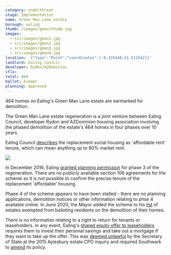 ```yaml
---
category: underthreat
stage: Implementation 
name: Green Man Lane estate 
borough: ealing
thumb: /images/gman1thumb.jpg
images:
  - src/images/gman1.jpg
  - src/images/gman2.jpg
  - src/images/gman3.jpg
  - src/images/gman4.jpg
location: '{"type":"Point","coordinates":[-0.325448,51.511542]}'
landlord: Ealing Council
developer: Rydon/A2Dominion
itla:
total: 464
ballot: Exempt
planning: Approved
---
```

464 homes on Ealing's Green Man Lane estate are earmarked for demolition.

The Green Man Lane estate regeneration is a joint venture between Ealing Council, developer Rydon and A2Dominion housing association involving the phased demolition of the estate's 464 homes in four phases over 10 years.

Ealing Council [describes](https://www.ealing.gov.uk/info/201104/housing_regeneration/373/green_man_lane/2) the replacement social housing as 'affordable rent' tenure, which can mean anything up to 80% market rent.

<img src="/images/gmanscreenshot.png" class="img-fluid rounded img-thumbnail">

In December 2016, Ealing [granted planning permission](https://pam.ealing.gov.uk/online-applications/applicationDetails.do?activeTab=summary&keyVal=ODI3M8JM09L00) for phase 3 of the regeneration. There are no publicly available section 106 agreements for the scheme so it is not possible to confirm the precise tenure of the replacement 'affordable' housing.

Phase 4 of the scheme appears to have been stalled - there are no planning applications, demolition notices or other information relating to phse 4 available online. In June 2020, the Mayor added the scheme to his [list](https://www.london.gov.uk/sites/default/files/list_of_exemptions_-_27_november_2020.pdf) of estates exempted from balloting residents on the demolition of their homes.

There is no information relating to a right to return for tenants or leaseholders. In any event, Ealing's [shared equity offer to leaseholders](https://ealing.cmis.uk.com/ealing/Document.ashx?czJKcaeAi5tUFL1DTL2UE4zNRBcoShgo=orv9zlc1hcwmefvl%2FzC77iPz0uNaQowGhPWmce8m8fB%2FMzqMI5BQBA%3D%3D&rUzwRPf%2BZ3zd4E7Ikn8Lyw%3D%3D=pwRE6AGJFLDNlh225F5QMaQWCtPHwdhUfCZ%2FLUQzgA2uL5jNRG4jdQ%3D%3D&mCTIbCubSFfXsDGW9IXnlg%3D%3D=hFflUdN3100%3D&kCx1AnS9%2FpWZQ40DXFvdEw%3D%3D=hFflUdN3100%3D&uJovDxwdjMPoYv%2BAJvYtyA%3D%3D=ctNJFf55vVA%3D&FgPlIEJYlotS%2BYGoBi5olA%3D%3D=NHdURQburHA%3D&d9Qjj0ag1Pd993jsyOJqFvmyB7X0CSQK=ctNJFf55vVA%3D&WGewmoAfeNR9xqBux0r1Q8Za60lavYmz=ctNJFf55vVA%3D&WGewmoAfeNQ16B2MHuCpMRKZMwaG1PaO=ctNJFf55vVA%3D) requires them to invest their personal savings and take out a mortgage if they want to take up the offer. This was [deemed unlawful](https://www.theguardian.com/society/2016/sep/16/government-blocks-controversial-plan-to-force-out-housing-estate-residents) by the Secretary of State at the 2015 Aylesbury estate CPO inquiry and required Southwark to [amend](http://moderngov.southwarksites.com/documents/s74901/Report%20Amending%20the%20shared%20equity%20rehousing%20policy%20for%20qualifying%20homeowners%20affected%20by%20regenerati.pdf) its policy.
